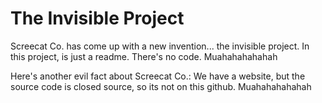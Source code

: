 # The Invisible Project
Screecat Co. has come up with a new invention... the invisible project. In this project, is just a readme. There's no code. Muahahahahahah

Here's another evil fact about Screecat Co.: We have a website, but the source code is closed source, so its not on this github. Muahahahahahah
